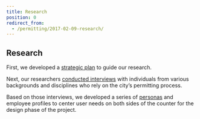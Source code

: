 ```yaml
---
title: Research
position: 0
redirect_from:
  - /permitting/2017-02-09-research/
---
```



## Research

First, we developed a [strategic plan](https://docs.google.com/document/d/1EoEb5Z4G6tDm1_JLSaCS6dVEp-9MCHXpJ8LDxF-LW6w/edit?usp=sharing) to guide our research.

Next, our researchers [conducted interviews](https://airtable.com/shrShppfWhl7gsECM/tbl35leYmYXUEkXSK) with individuals from various backgrounds and disciplines who rely on the city’s permitting process.

Based on those interviews, we developed a series of [personas](https://drive.google.com/file/d/0B-koyi3sC5iWcFZ6ZUYyZXRrR2s/view?usp=sharing) and employee profiles to center user needs on both sides of the counter for the design phase of the project.
